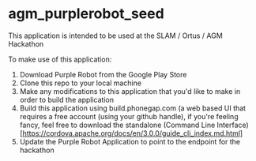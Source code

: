 agm_purplerobot_seed
====================

This application is intended to be used at the SLAM / Ortus / AGM Hackathon

To make use of this application:

1. Download Purple Robot from the Google Play Store
2. Clone this repo to your local machine
3. Make any modifications to this application that you'd like to make in order to build the application
4. Build this application using build.phonegap.com (a web based UI that requires a free account (using your github handle), if you're feeling fancy, feel free to download the standalone (Command Line Interface)[https://cordova.apache.org/docs/en/3.0.0/guide_cli_index.md.html]
5. Update the Purple Robot Application to point to the endpoint for the hackathon
